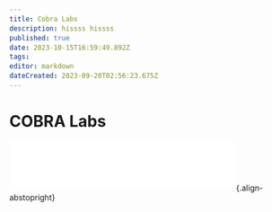 ```yaml
---
title: Cobra Labs
description: hissss hissss
published: true
date: 2023-10-15T16:59:49.892Z
tags: 
editor: markdown
dateCreated: 2023-09-20T02:56:23.675Z
---
```


# COBRA Labs

![cobra_labs_long.svg](/reference/organizations/cobra/cobra_labs_long.svg){.align-abstopright}